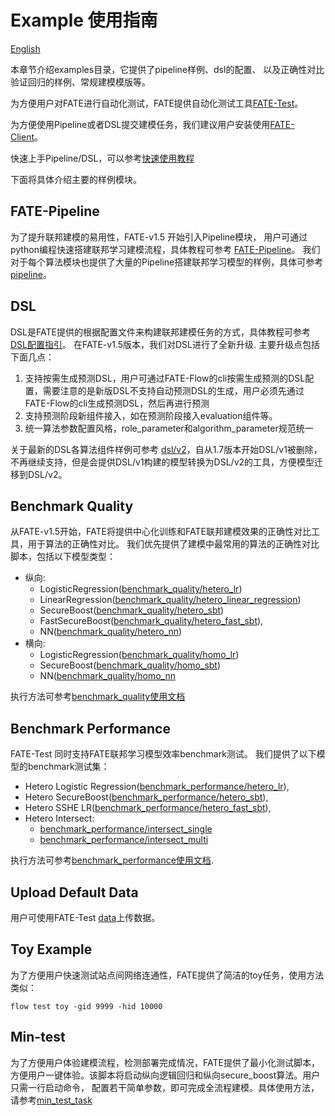 # Example 使用指南 
[English](README.md)


本章节介绍examples目录，它提供了pipeline样例、dsl的配置、 以及正确性对比验证回归的样例、常规建模模版等。

为方便用户对FATE进行自动化测试，FATE提供自动化测试工具[FATE-Test](../doc/api/fate_test.md)。

为方便使用Pipeline或者DSL提交建模任务，我们建议用户安装使用[FATE-Client](../doc/api/fate_client/pipeline.md)。

快速上手Pipeline/DSL，可以参考[快速使用教程](../doc/tutorial/README.md)

下面将具体介绍主要的样例模块。

## FATE-Pipeline

为了提升联邦建模的易用性，FATE-v1.5 开始引入Pipeline模块， 用户可通过python编程快速搭建联邦学习建模流程，具体教程可参考
[FATE-Pipeline](../doc/api/fate_client/pipeline.md)。
我们对于每个算法模块也提供了大量的Pipeline搭建联邦学习模型的样例，具体可参考[pipeline](./pipeline)。

## DSL

DSL是FATE提供的根据配置文件来构建联邦建模任务的方式，具体教程可参考
[DSL配置指引](../doc/tutorial/dsl_conf/dsl_conf_v2_setting_guide.md)。
在FATE-v1.5版本，我们对DSL进行了全新升级.
    主要升级点包括下面几点：
1.  支持按需生成预测DSL，用户可通过FATE-Flow的cli按需生成预测的DSL配置，需要注意的是新版DSL不支持自动预测DSL的生成，用户必须先通过FATE-Flow的cli生成预测DSL，然后再进行预测
2.  支持预测阶段新组件接入，如在预测阶段接入evaluation组件等。
3.  统一算法参数配置风格，role\_parameter和algorithm\_parameter规范统一

关于最新的DSL各算法组件样例可参考 [dsl/v2](./dsl/v2)，自从1.7版本开始DSL/v1被删除，不再继续支持，但是会提供DSL/v1构建的模型转换为DSL/v2的工具，方便模型迁移到DSL/v2。


## Benchmark Quality

从FATE-v1.5开始，FATE将提供中心化训练和FATE联邦建模效果的正确性对比工具，用于算法的正确性对比。
我们优先提供了建模中最常用的算法的正确性对比脚本，包括以下模型类型： 
- 纵向:
    - LogisticRegression([benchmark\_quality/hetero\_lr](./benchmark_quality/hetero_lr))
    - LinearRegression([benchmark\_quality/hetero\_linear_regression](./benchmark_quality/hetero_linear_regression))
    - SecureBoost([benchmark\_quality/hetero\_sbt](./benchmark_quality/hetero_sbt))
    - FastSecureBoost([benchmark\_quality/hetero\_fast\_sbt](./benchmark_quality/hetero_fast_sbt)),
    - NN([benchmark\_quality/hetero\_nn](./benchmark_quality/hetero_nn))
- 横向:
    - LogisticRegression([benchmark\_quality/homo\_lr](./benchmark_quality/homo_lr))
    - SecureBoost([benchmark\_quality/homo\_sbt](./benchmark_quality/homo_sbt))
    - NN([benchmark\_quality/homo\_nn](./benchmark_quality/homo_nn)

执行方法可参考[benchmark\_quality使用文档](../doc/api/fate_test.md#benchmark-quality)


## Benchmark Performance

FATE-Test 同时支持FATE联邦学习模型效率benchmark测试。
我们提供了以下模型的benchmark测试集：

  - Hetero Logistic Regression([benchmark\_performance/hetero\_lr](./benchmark_performance/hetero_lr)),
  - Hetero SecureBoost([benchmark\_performance/hetero\_sbt](./benchmark_performance/hetero_sbt)),
  - Hetero SSHE LR([benchmark\_performance/hetero\_fast\_sbt](./benchmark_performance/hetero_sshe_lr)),
  - Hetero Intersect:
    - [benchmark\_performance/intersect_single](./benchmark_performance/intersect_single)
    - [benchmark\_performance/intersect_multi](./benchmark_performance/intersect_multi)
  
执行方法可参考[benchmark\_performance使用文档](../doc/api/fate_test.md#benchmark-performance).


## Upload Default Data

用户可使用FATE-Test [data](../doc/api/fate_test.md#data)上传数据。

## Toy Example

为了方便用户快速测试站点间网络连通性，FATE提供了简洁的toy任务，使用方法类似：
```
flow test toy -gid 9999 -hid 10000
```

## Min-test

为了方便用户体验建模流程，检测部署完成情况，FATE提供了最小化测试脚本，方便用户一键体验。该脚本将启动纵向逻辑回归和纵向secure\_boost算法。用户只需一行启动命令，
配置若干简单参数，即可完成全流程建模。具体使用方法，请参考[min\_test\_task](./min_test_task/README.rst)
